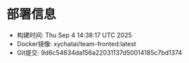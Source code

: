 # 部署信息
- 构建时间: Thu Sep  4 14:38:17 UTC 2025
- Docker镜像: xychatai/team-fronted:latest
- Git提交: 9d6c54634da156a22031137d50014185c7bd1374
